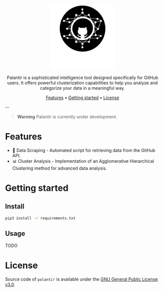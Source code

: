 <div align="center">
<p><img width="210" src="docs/static/logo.png"/></p>
<!-- <h2><strong>Forensibus</strong></h2> -->
<p>Palantir is a sophisticated intelligence tool designed specifically for GitHub users. It offers powerful clusterization capabilities to help you analyze and categorize your data in a meaningful way.</p>
<p>
  <a href="#Features">Features</a> •
  <a href="#getting-started">Getting started</a> •
  <a href="#license">License</a>
</p>
</div>

--
> **Warning**
> Palantir is currently under development.
# Features

- :telescope: Data Scraping - Automated script for retrieving data from the GitHub API.
- :bar_chart: Cluster Analysis - Implementation of an Agglomerative Hierarchical Clustering method for advanced data analysis.

# Getting started
## Install
```bash
pip3 install -r requirements.txt
```

## Usage
TODO

# License

Source code of `palantir` is available under the [GNU General Public License v3.0](/LICENSE).
